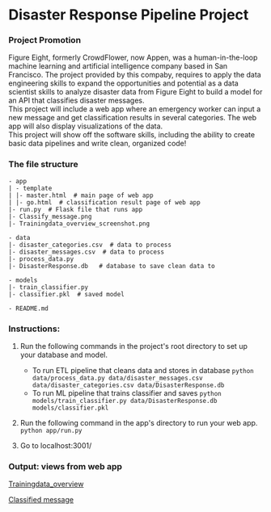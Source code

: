 # Disaster Response Pipeline Project

### Project Promotion  

Figure Eight, formerly CrowdFlower, now Appen, was a human-in-the-loop machine learning and artificial intelligence company based in San Francisco. The project provided by this compaby, requires to apply the data engineering skills to expand the opportunities and potential as a data scientist skills to analyze disaster data from Figure Eight to build a model for an API that classifies disaster messages.    
This project will include a web app where an emergency worker can input a new message and get classification results in several categories. The web app will also display visualizations of the data.   
This project will show off the software skills, including the ability to create basic data pipelines and write clean, organized code!

### The file structure
```
- app  
| - template  
| |- master.html  # main page of web app  
| |- go.html  # classification result page of web app  
|- run.py  # Flask file that runs app  
|- Classify_message.png  
|- Trainingdata_overview_screenshot.png  

- data  
|- disaster_categories.csv  # data to process   
|- disaster_messages.csv  # data to process  
|- process_data.py  
|- DisasterResponse.db   # database to save clean data to  

- models  
|- train_classifier.py  
|- classifier.pkl  # saved model   

- README.md  
```

### Instructions:
1. Run the following commands in the project's root directory to set up your database and model.

    - To run ETL pipeline that cleans data and stores in database
        `python data/process_data.py data/disaster_messages.csv data/disaster_categories.csv data/DisasterResponse.db`
    - To run ML pipeline that trains classifier and saves
        `python models/train_classifier.py data/DisasterResponse.db models/classifier.pkl`

2. Run the following command in the app's directory to run your web app.
    `python app/run.py`

3. Go to localhost:3001/

### Output: views from web app 

[Trainingdata_overview](https://github.com/XueWang2019/Disaster_Response_Pipeline/blob/master/app/Trainingdata_overview_screenshot.png)

[Classified message](https://github.com/XueWang2019/Disaster_Response_Pipeline/blob/master/app/Classify_message.png)

